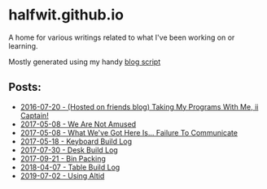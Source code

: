 # halfwit.github.io
A home for various writings related to what I've been working on or learning.

Mostly generated using my handy [blog script](https://github.com/halfwit/blog)

## Posts:

* [2016-07-20 - (Hosted on friends blog) Taking My Programs With Me, ii Captain!](http://www.teamcool.net/posts/ubiquitous-flirting.html)
* [2017-05-08 - We Are Not Amused](https://halfwit.github.io/2017-05-08/Amused.html)
* [2017-05-08 - What We've Got Here Is... Failure To Communicate](https://halfwit.github.io/2017-05-08/Communicate.html)
* [2017-05-18 - Keyboard Build Log](https://halfwit.github.io/2017-05-18/Log.html)
* [2017-07-30 - Desk Build Log](https://halfwit.github.io/2017-07-30/Log.html)
* [2017-09-21 - Bin Packing](https://halfwit.github.io/2017-09-21/Packing.html)
* [2018-04-07 - Table Build Log](2018-04-07/table-build-log.md)
* [2019-07-02 - Using Altid](altid.md)
